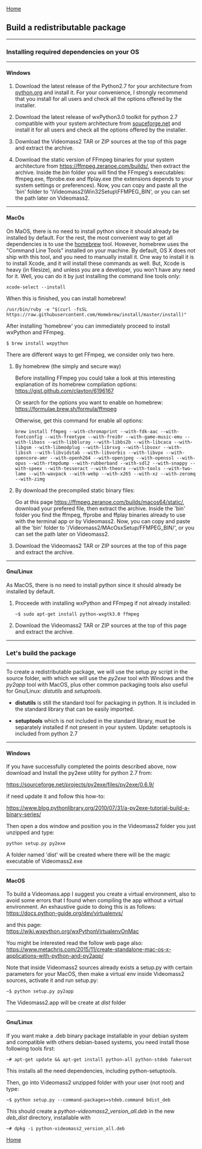 [Home](index.md)
## Build a redistributable package   
-----------------

### Installing required dependencies on your OS   

-----------------
#### Windows
1. Download the latest release of the Python2.7 for your architecture from [python.org](https://www.python.org/downloads/) and
   install it.
   For your convenience, I strongly recommend that you install for all users and check all the options offered by the
   installer.     
  
2. Download the latest release of wxPython3.0 toolkit for python 2.7 compatible with your system architecture from [souceforge.net](https://sourceforge.net/projects/wxpython/files/wxPython/3.0.2.0/) and install it for all users and check all the options offered by the installer.   

3. Download the Videomass2 TAR or ZIP sources at the top of this page and extract the archive.   

4. Download the static version of FFmpeg binaries for your system architecture from <https://ffmpeg.zeranoe.com/builds/>, then extract the archive. Inside the *bin* folder you will find the FFmpeg's executables: ffmpeg.exe, ffprobe.exe and ffplay.exe (the extensions depends to your system settings or preferences). Now, you can copy and paste all the 'bin' folder to '\Videomass2\Win32Setup\FFMPEG_BIN', or you can set the path later on Videomass2.   

-----------------
#### MacOs
On MaOS, there is no need to install python since it should already be installed by default. For the rest, the most convenient way to get all dependencies is to use the [homebrew](https://brew.sh/) tool. However, homebrew uses the "Command Line Tools" installed on your machine. By default, OS X does not ship with this tool, and you need to manually install it. One way to install it is to install Xcode, and it will install these commands as well. But, Xcode is heavy (in filesize), and unless you are a developer, you won’t have any need for it. Well, you can do it by just installing the command line tools only:
```
xcode-select --install  
```
When this is finished, you can install homebrew!
```
/usr/bin/ruby -e "$(curl -fsSL https://raw.githubusercontent.com/Homebrew/install/master/install)"
```
After installing 'homebrew' you can immediately proceed to install wxPython and FFmpeg.
```
$ brew install wxpython
```
There are different ways to get FFmpeg, we consider only two here.   

1. By homebrew (the simply and secure way)   

   Before installing FFmpeg you could take a look at this interesting explanation of its homebrew compilation options:   
   <https://gist.github.com/clayton/6196167>   

   Or search for the options you want to enable on homebrew:   
   <https://formulae.brew.sh/formula/ffmpeg>    

   Otherwise, get this command for enable all options:   
   ```
   brew install ffmpeg --with-chromaprint --with-fdk-aac --with-fontconfig --with-freetype --with-frei0r --with-game-music-emu --with-libass --with-libbluray --with-libbs2b --with-libcaca --with-libgsm --with-libmodplug --with-librsvg --with-libsoxr --with-libssh --with-libvidstab --with-libvorbis --with-libvpx --with-opencore-amr --with-openh264 --with-openjpeg --with-openssl --with-opus --with-rtmpdump --with-rubberband --with-sdl2 --with-snappy --with-speex --with-tesseract --with-theora --with-tools --with-two-lame --with-wavpack --with-webp --with-x265 --with-xz --with-zeromq --with-zimg
   ```
2. By download the precompiled static binary files:   

   Go at this page <https://ffmpeg.zeranoe.com/builds/macos64/static/>, download your prefered file, then extract the archive.
   Inside the 'bin' folder you find the ffmpeg, ffprobe and ffplay binaries already to use with the terminal app or by Videomass2.
   Now, you can copy and paste all the 'bin' folder to '/Videomass2/MAcOsxSetup/FFMPEG_BIN/', or you can set the path later on Videomass2.   
   
3. Download the Videomass2 TAR or ZIP sources at the top of this page and extract the archive.
   
-----------------
#### Gnu/Linux
As MacOS,  there is no need to install python since it should already be installed by default. 

1. Proceede with installing wxPython and FFmpeg if not already installed:

   ```
   ~$ sudo apt-get install python-wxgtk3.0 ffmpeg
   ```
2. Download the Videomass2 TAR or ZIP sources at the top of this page and extract the archive.

---------------------------
### Let's build the package
---------------------------

To create a redistributable package, we will use the setup.py script in the source folder, with which we will use the _py2exe_ tool with Windows and the _py2app_ tool with MacOS, plus other common packaging tools also useful for Gnu/Linux: _distutils_ and _setuptools_.

- **distutils** is still the standard tool for packaging in python. It is included in the standard library that can be easily
  imported.

- **setuptools** which is not included in the standard library, must be separately installed if not present in your system.  Update: setuptools is included from python 2.7   

-----------------
#### Windows
If you have successfully completed the points described above, now download and Install the py2exe utility for python 2.7 from:

<https://sourceforge.net/projects/py2exe/files/py2exe/0.6.9/>

if need update it and follow this how-to:

<https://www.blog.pythonlibrary.org/2010/07/31/a-py2exe-tutorial-build-a-binary-series/>

Then open a dos window and position you in the Videomass2 folder you just unzipped and type:

```
python setup.py py2exe
```
A folder named 'dist' will be created where there will be the magic executable of Videomass2.exe   

-----------------
#### MacOS
To build a Videomass.app I suggest you create a virtual environment, also to avoid some errors that I found when compiling the app without a virtual environment. An exhaustive guide to doing this is as follows:   
<https://docs.python-guide.org/dev/virtualenvs/>  

and this page:   
<https://wiki.wxpython.org/wxPythonVirtualenvOnMac>   

You might be interested read the follow web page also:   
<https://www.metachris.com/2015/11/create-standalone-mac-os-x-applications-with-python-and-py2app/>   

Note that inside Videomass2 sources already exists a setup.py with certain parameters for your MacOS, then make a virtual env inside Videomass2 sources, activate it and run setup.py:   
```
~$ python setup.py py2app
``` 
The Videomass2.app will be create at _dist_ folder

-----------------
#### Gnu/Linux
If you want make a .deb binary package installable in your debian system and compatible with others debian-based systems, you need install those following tools first:   
```
~# apt-get update && apt-get install python-all python-stdeb fakeroot
```
This installs all the need dependencies, including python-setuptools.

Then, go into Videomass2 unzipped folder with your user (not root) and type:
```
~$ python setup.py --command-packages=stdeb.command bdist_deb
```
This should create a _python-videomass2_version_all.deb_ in the new _deb_dist_ directory, installable with 
```
~# dpkg -i python-videomass2_version_all.deb
```

[Home](index.md)

